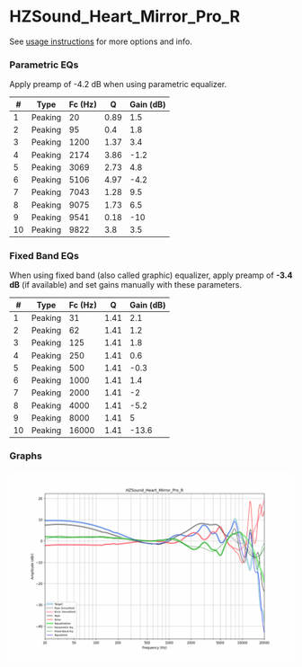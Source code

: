 # HZSound_Heart_Mirror_Pro_R
See [usage instructions](https://github.com/jaakkopasanen/AutoEq#usage) for more options and info.

### Parametric EQs
Apply preamp of -4.2 dB when using parametric equalizer.

|   # | Type    |   Fc (Hz) |    Q |   Gain (dB) |
|-----|---------|-----------|------|-------------|
|   1 | Peaking |        20 | 0.89 |         1.5 |
|   2 | Peaking |        95 | 0.4  |         1.8 |
|   3 | Peaking |      1200 | 1.37 |         3.4 |
|   4 | Peaking |      2174 | 3.86 |        -1.2 |
|   5 | Peaking |      3069 | 2.73 |         4.8 |
|   6 | Peaking |      5106 | 4.97 |        -4.2 |
|   7 | Peaking |      7043 | 1.28 |         9.5 |
|   8 | Peaking |      9075 | 1.73 |         6.5 |
|   9 | Peaking |      9541 | 0.18 |       -10   |
|  10 | Peaking |      9822 | 3.8  |         3.5 |

### Fixed Band EQs
When using fixed band (also called graphic) equalizer, apply preamp of **-3.4 dB** (if available) and set gains manually with these parameters.

|   # | Type    |   Fc (Hz) |    Q |   Gain (dB) |
|-----|---------|-----------|------|-------------|
|   1 | Peaking |        31 | 1.41 |         2.1 |
|   2 | Peaking |        62 | 1.41 |         1.2 |
|   3 | Peaking |       125 | 1.41 |         1.8 |
|   4 | Peaking |       250 | 1.41 |         0.6 |
|   5 | Peaking |       500 | 1.41 |        -0.3 |
|   6 | Peaking |      1000 | 1.41 |         1.4 |
|   7 | Peaking |      2000 | 1.41 |        -2   |
|   8 | Peaking |      4000 | 1.41 |        -5.2 |
|   9 | Peaking |      8000 | 1.41 |         5   |
|  10 | Peaking |     16000 | 1.41 |       -13.6 |

### Graphs
![](./HZSound_Heart_Mirror_Pro_R.png)
